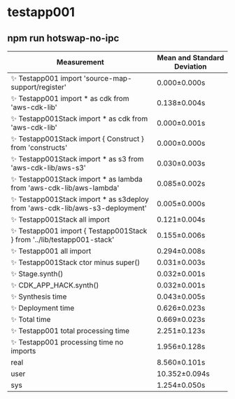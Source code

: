 # testapp001

## npm run hotswap-no-ipc


| Measurement | Mean and Standard Deviation |
| ----------- | --------------------------- |
| ✨  Testapp001 import 'source-map-support/register' | 0.000&pm;0.000s |
| ✨  Testapp001 import * as cdk from 'aws-cdk-lib' | 0.138&pm;0.004s |
| ✨  Testapp001Stack import * as cdk from 'aws-cdk-lib' | 0.000&pm;0.001s |
| ✨  Testapp001Stack import { Construct } from 'constructs' | 0.000&pm;0.000s |
| ✨  Testapp001Stack import * as s3 from 'aws-cdk-lib/aws-s3' | 0.030&pm;0.003s |
| ✨  Testapp001Stack import * as lambda from 'aws-cdk-lib/aws-lambda' | 0.085&pm;0.002s |
| ✨  Testapp001Stack import * as s3deploy from 'aws-cdk-lib/aws-s3-deployment' | 0.005&pm;0.000s |
| ✨  Testapp001Stack all import | 0.121&pm;0.004s |
| ✨  Testapp001 import { Testapp001Stack } from '../lib/testapp001-stack' | 0.155&pm;0.006s |
| ✨  Testapp001 all import | 0.294&pm;0.008s |
| ✨  Testapp001Stack ctor minus super() | 0.031&pm;0.003s |
| ✨  Stage.synth() | 0.032&pm;0.001s |
| ✨  CDK_APP_HACK.synth() | 0.032&pm;0.001s |
| ✨  Synthesis time | 0.043&pm;0.005s |
| ✨  Deployment time | 0.626&pm;0.023s |
| ✨  Total time | 0.669&pm;0.023s |
| ✨  Testapp001 total processing time | 2.251&pm;0.123s |
| ✨  Testapp001 processing time no imports | 1.956&pm;0.128s |
| real | 8.560&pm;0.101s |
| user | 10.352&pm;0.094s |
| sys | 1.254&pm;0.050s |
